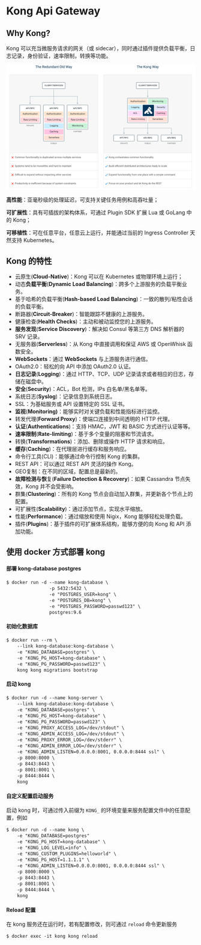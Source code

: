 # Kong Api Gateway

## Why Kong?

Kong 可以充当微服务请求的网关（或 sidecar），同时通过插件提供负载平衡，日志记录，身份验证，速率限制，转换等功能。

![](../.gitbook/assets/image.png)

**高性能**：亚毫秒级的处理延迟，可支持关键任务用例和高吞吐量；

**可扩展性**：具有可插拔的架构体系，可通过 Plugin SDK 扩展 Lua 或 GoLang 中的 Kong；

**可移植性**：可在任意平台，任意云上运行，并能通过当前的 Ingress Controller 天然支持 Kubernetes。



## Kong 的特性

* 云原生\(**Cloud-Native**\)：Kong 可以在 Kubernetes 或物理环境上运行；
* 动态**负载平衡**\(**Dynamic Load Balancing**\)：跨多个上游服务的负载平衡业务。
* 基于哈希的负载平衡\(**Hash-based Load Balancing**\)：一致的散列/粘性会话的负载平衡。
* 断路器\(**Circuit-Breaker**\)：智能跟踪不健康的上游服务。
* 健康检查\(**Health Checks**\)：主动和被动监控您的上游服务。
* **服务发现**\(**Service Discovery**\)：解决如 Consul 等第三方 DNS 解析器的 SRV 记录。
* 无服务器\(**Serverless**\)：从 Kong 中直接调用和保证 AWS 或 OpenWhisk 函数安全。
* **WebSockets**：通过 **WebSockets** 与上游服务进行通信。
* OAuth2.0：轻松的向 API 中添加 OAuth2.0 认证。
* **日志记录**\(**Logging**\)：通过 HTTP、TCP、UDP 记录请求或者相应的日志，存储在磁盘中。
* **安全**\(**Security**\)：ACL，Bot 检测，IPs 白名单/黑名单等。
* 系统日志\(**Syslog**\)：记录信息到系统日志。
* SSL：为基础服务或 API 设置特定的 SSL 证书。
* **监视**\(**Monitoring\)**：能够实时对关键负载和性能指标进行监控。
* 转发代理\(**Forward Proxy**\)：使端口连接到中间透明的 HTTP 代理。
* **认证**\(**Authentications**\)：支持 HMAC，JWT 和 BASIC 方式进行认证等等。
* **速率限制**\(**Rate-limiting**\)：基于多个变量的阻塞和节流请求。
* 转换\(**Transformations**\)：添加、删除或操作 HTTP 请求和响应。
* **缓存**\(**Caching**\)：在代理层进行缓存和服务响应。
* 命令行工具\(CLI\)：能够通过命令行控制 Kong 的集群。
* REST API：可以通过 REST API 灵活的操作 Kong。
* GEO复制：在不同的区域，配置总是最新的。
* **故障检测与恢**复\(**Failure Detection & Recovery**\)：如果 Cassandra 节点失效，Kong 并不会受影响。
* 群集\(**Clustering**\)：所有的 Kong 节点会自动加入群集，并更新各个节点上的配置。
* 可扩展性\(**Scalability**\)：通过添加节点，实现水平缩放。
* 性能\(**Performance**\)：通过缩放和使用 Nigix，Kong 能够轻松处理负载。
* 插件\(**Plugins**\)：基于插件的可扩展体系结构，能够方便的向 Kong 和 API 添加功能。

## 使用 docker 方式部署 kong

#### 部署 kong-database postgres

```text
$ docker run -d --name kong-database \
                -p 5432:5432 \
                -e "POSTGRES_USER=kong" \
                -e "POSTGRES_DB=kong" \
                -e "POSTGRES_PASSWORD=passwd123" \
                postgres:9.6
```

#### 初始化数据库

```text
$ docker run --rm \
    --link kong-database:kong-database \
    -e "KONG_DATABASE=postgres" \
    -e "KONG_PG_HOST=kong-database" \
    -e "KONG_PG_PASSWORD=passwd123" \
    kong kong migrations bootstrap
```

#### 启动 kong

```text
$ docker run -d --name kong-server \
    --link kong-database:kong-database \
    -e "KONG_DATABASE=postgres" \
    -e "KONG_PG_HOST=kong-database" \
    -e "KONG_PG_PASSWORD=passwd123" \
    -e "KONG_PROXY_ACCESS_LOG=/dev/stdout" \
    -e "KONG_ADMIN_ACCESS_LOG=/dev/stdout" \
    -e "KONG_PROXY_ERROR_LOG=/dev/stderr" \
    -e "KONG_ADMIN_ERROR_LOG=/dev/stderr" \
    -e "KONG_ADMIN_LISTEN=0.0.0.0:8001, 0.0.0.0:8444 ssl" \
    -p 8000:8000 \
    -p 8443:8443 \
    -p 8001:8001 \
    -p 8444:8444 \
    kong
```

#### 自定义配置启动服务

启动 kong 时，可通过传入前缀为 `KONG_` 的环境变量来服务配置文件中的任意配置，例如

```text
$ docker run -d --name kong \
    -e "KONG_DATABASE=postgres"
    -e "KONG_PG_HOST=kong-database" \
    -e "KONG_LOG_LEVEL=info" \
    -e "KONG_CUSTOM_PLUGINS=helloworld" \
    -e "KONG_PG_HOST=1.1.1.1" \
    -e "KONG_ADMIN_LISTEN=0.0.0.0:8001, 0.0.0.0:8444 ssl" \
    -p 8000:8000 \
    -p 8443:8443 \
    -p 8001:8001 \
    -p 8444:8444 \
    kong
```

#### Reload 配置

在 kong 服务还在运行时，若有配置修改，则可通过 `reload` 命令更新服务

```text
$ docker exec -it kong kong reload
```















